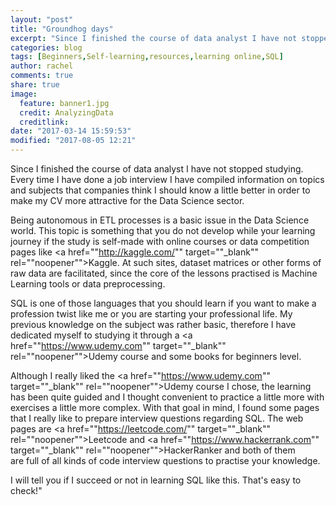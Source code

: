 ```yaml
---
layout: "post"
title: "Groundhog days"
excerpt: "Since I finished the course of data analyst I have not stopped studying. Every time I have done a job interview I have compiled information on topics and subjects that companies think I should know a little better in order to make my CV more attractive for the Data Science sector."
categories: blog
tags: [Beginners,Self-learning,resources,learning online,SQL]
author: rachel
comments: true
share: true
image:
  feature: banner1.jpg
  credit: AnalyzingData
  creditlink:
date: "2017-03-14 15:59:53"
modified: "2017-08-05 12:21"
---
```


Since I finished the course of data analyst I have not stopped studying. Every time I have done a job interview I have compiled information on topics and subjects that companies think I should know a little better in order to make my CV more attractive for the Data Science sector.

Being autonomous in ETL processes is a basic issue in the Data Science world. This topic is something that you do not develop while your learning journey if the study is self-made with online courses or data competition pages like <a href=""http://kaggle.com/"" target=""_blank"" rel=""noopener"">Kaggle</a>. At such sites, dataset matrices or other forms of raw data are facilitated, since the core of the lessons practised is Machine Learning tools or data preprocessing.

SQL is one of those languages that you should learn if you want to make a profession twist like me or you are starting your professional life. My previous knowledge on the subject was rather basic, therefore I have dedicated myself to studying it through a <a href=""https://www.udemy.com"" target=""_blank"" rel=""noopener"">Udemy </a>course and some books for beginners level.

Although I really liked the <a href=""https://www.udemy.com"" target=""_blank"" rel=""noopener"">Udemy</a> course I chose, the learning has been quite guided and I thought convenient to practice a little more with exercises a little more complex. With that goal in mind, I found some pages that I really like to prepare interview questions regarding SQL. The web pages are <a href=""https://leetcode.com/"" target=""_blank"" rel=""noopener"">Leetcode</a> and <a href=""https://www.hackerrank.com"" target=""_blank"" rel=""noopener"">HackerRanker</a> and both of them are full of all kinds of code interview questions to practise your knowledge.

I will tell you if I succeed or not in learning SQL like this. That's easy to check!"
